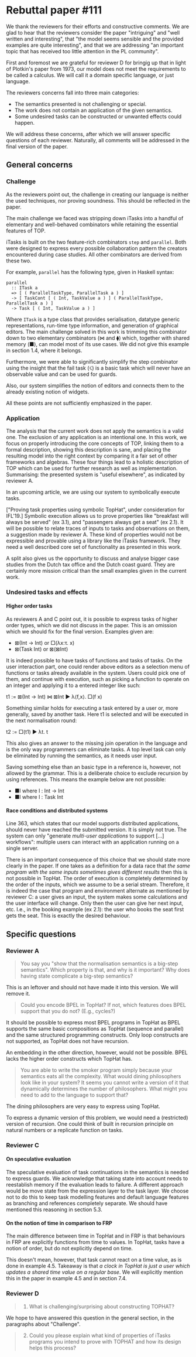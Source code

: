 <!--
Ik probeer zo weinig mogelijk "our" te gebruiken om het wij <-> zij verschil kleiner te maken.
In plaats van "our" gebruik ik "the".

Verder ga ik er bij verschillende dingen wellicht te hard in op de details.
Kunst is om zoveel als mogelijk terug te grijpen naar de dingen die de reviewers positief vinden aan ons paper.
Dat is belangrijk voor jullie om te checken!

Daarbij zit ik nu zo'n 100 woorden over de limiet van 1000 in het algemene deel (dus tot aan het kopje "specific questions").
Iets om rekening mee te houden!

Ik vraag me even af op welk punt we nog het beste de "de positieve opmerkingen van de reviewers [kunnen] meenemen",
zoals Rinus aangaf:

> TOP is, zoals de reviewers aangeven, een belangrijk concept die een oplossing biedt voor interactieve applicaties (Achilles hiel van FP),
> met iTasks worden complexe commerciele applicaties gemaakt (dus het is praktisch bruikbaar),
> een semantiek die het redeneren over programma's mogelijk maakt is belangrijk, maar niet eenvoudig door de vele mogelijkheden,
> en daarom is TopHat waarbij jullie je bewust beperken een eerste noodzakelijke stap.

Verder zijn er gaten voor een implementatie van de dining philosophers.
Kun jij die toevoegen Markus?
En heb ik de laatste vraag van reviewer D nog niet beantwoord.

-- TS
-->

# Rebuttal paper #111

We thank the reviewers for their efforts and constructive comments.
We are glad to hear that the reviewers consider the paper "intriguing" and "well written and interesting",
that "the model seems sensible and the provided examples are quite interesting",
and that we are addressing "an important topic that has received too little attention in the PL community".

First and foremost we are grateful for reviewer D for bringig up that in light
of Plotkin's paper from 1973, our model does not meet the requirements to be
called a calculus.
We will call it a domain specific language, or just language.

The reviewers concerns fall into three main categories:

* The semantics presented is not challenging or special.
* The work does not contain an application of the given semantics.
* Some undesired tasks can be constructed or unwanted effects could happen.

We will address these concerns, after which we will answer specific questions of each reviewer.
Naturally, all comments will be addressed in the final version of the paper.


## General concerns

### Challenge

As the reviewers point out,
the challenge in creating our language is neither the used techniques,
nor proving soundness.
This should be reflected in the paper.

The main challenge we faced was stripping down iTasks into a handful of
elementary and well-behaved combinators while retaining the essential features
of TOP.

iTasks is built on the two feature-rich combinators `step` and `parallel`.
Both were designed to express every possible collaboration pattern the creators encountered during case studies.
All other combinators are derived from these two.

For example, `parallel` has the following type, given in Haskell syntax:
```
parallel
  :: ITask a
  => [ ( ParallelTaskType, ParallelTask a ) ]
  -> [ TaskCont [ ( Int, TaskValue a ) ] ( ParallelTaskType, ParallelTask a ) ]
  -> Task [ ( Int, TaskValue a ) ]
```
Where `ITask` is a type class that provides serialisation, datatype generic representations,
run-time type information, and generation of graphical editors.
The main challenge solved in this work is
trimming this combinator down to two elementary combinators (⋈ and ⧫) which,
together with shared memory (■), can model most of its use cases.
We did not give this example in section 1.4, where it belongs.

Furthermore, we were able to significantly simplify the step combinator using the
insight that the fail task (☇) is a basic task which will never have an observable value
and can be used for guards.

Also, our system simplifies the notion of editors and connects them to the already existing notion of widgets.

All these points are not sufficiently emphasized in the paper.


### Application

The analysis that the current work does not apply the semantics is a valid one.
The exclusion of any application is an intentional one.
In this work, we focus on properly introducing the core concepts of TOP,
linking them to a formal description,
showing this description is sane,
and placing the resulting model into the right context by comparing it a fair set of other frameworks and algebras.
These four things lead to a holistic description of TOP which can be used for further research as well as implementation.
Summarising: the presented system is "useful elsewhere", as indicated by reviewer A.

In an upcoming article, we are using our system to symbolically execute tasks.
<!-- Moet zo'n verwijzing er in?  --TS -->
["Proving task properties using symbolic TopHat", under consideration for IFL'19.]
Symbolic execution allows us to prove properties like "breakfast will always be served" (ex 3.1),
and "passengers always get a seat" (ex 2.1).
It will be possible to relate traces of inputs to tasks and observations on them,
a suggestion made by reviewer A.
These kind of properties would not be expressible and provable using a library like the iTasks framework.
They need a well described core set of functionality as presented in this work.

A split also gives us the opportunity to discuss and analyse bigger case studies from the Dutch tax office and the Dutch coast guard.
They are certainly more mission critical than the small examples given in the current work.


### Undesired tasks and effects

#### Higher order tasks

As reviewers A and C point out, it is possible to express tasks of higher order types,
which we did not discuss in the paper.
This is an omission which we should fix for the final version.
Examples given are:

* ⊠(Int -> Int) or □(λx:τ. x)
* ⊠(Task Int) or ⊠(⊠Int)

It is indeed possible to have tasks of functions and tasks of tasks.
On the user interaction part, one could render above editors as a selection menu of functions or tasks already available in the system.
Users could pick one of them, and continue with execution,
such as picking a function to operate on an integer and applying it to a entered integer like such:

t1 := ⊠(Int -> Int) ⋈ ⊠Int ▶︎ λ⟨f,x⟩. □(f x)

Something similar holds for executing a task entered by a user or, more generally, saved by another task.
Here t1 is selected and will be executed in the next normalisation round:

t2 := □(t1) ▶︎ λt. t

This also gives an answer to the missing join operation in the language and is the only way programmers can eliminate tasks.
A top level task can only be eliminated by running the semantics,
as it needs user input.

Saving something else than an basic type in a reference is, however, not allowed by the grammar.
This is a deliberate choice to exclude recursion by using references.
This means the example below are not possible:

* ■l where l : Int -> Int
* ■l where l : Task Int


#### Race conditions and distributed systems

Line 363, which states that our model supports distributed applications,
should never have reached the submitted version.
It is simply not true.
The system can only "generate _multi-user applications_ to support [...] workflows":
multiple users can interact with an application running on a single server.

There is an important consequence of this choice that we should state more clearly in the paper.
If one takes as a definition for a data race that
_the same program with the same inputs sometimes gives different results_
then this is not possible in TopHat.
The order of execution is completely determined by the order of the inputs,
which we assume to be a serial stream.
Therefore, it is indeed the case that program and environment alternate as mentioned by reviewer C:
a user gives an input, the system makes some calculations and the user interface will change.
Only then the user can give her next input, etc.
I.e., in the booking example (ex 2.1):
the user who books the seat first gets the seat.
This is exactly the desired behaviour.


## Specific questions

### Reviewer A

> You say you "show that the normalisation semantics is a big-step semantics".
> Which property is that, and why is it important?
> Why does having state complicate a big-step semantics?

This is an leftover and should not have made it into this version.
We will remove it.


> Could you encode BPEL in TopHat? If not, which features does BPEL
> support that you do not? (E.g., cycles?)

It should be possible to express most BPEL programs in TopHat
as BPEL supports the same basic compositions as TopHat (sequence and parallel)
and the same structured programming constructs.
Only loop constructs are not supported, as TopHat does not have recursion.

An embedding in the other direction, however, would not be possible.
BPEL lacks the higher order constructs which TopHat has.


> You are able to write the smoker program simply because your semantics eats all the complexity.
> What would dining philosophers look like in your system?
> It seems you cannot write a version of it that dynamically determines the number of philosophers.
> What might you need to add to the language to support that?

The dining philosophers are very easy to express using TopHat.
<!-- Definition should be here.  -- TS -->
To express a dynamic version of this problem,
we would need a (restricted) version of recursion.
One could think of built in recursion principle on natural numbers
or a replicate function on tasks.


### Reviewer C

#### On speculative evaluation

The speculative evaluation of task continuations in the semantics is needed to express guards.
We acknowledge that taking state into account needs to reestablish memory if the evaluation leads to failure.
A different approach would be move state from the expression layer to the task layer.
We choose not to do this to keep task modelling features and default language features as branching and references completely separate.
We should have mentioned this reasoning in section 5.3.


#### On the notion of time in comparison to FRP

The main difference between time in TopHat and in FRP is that
behaviours in FRP are explicitly functions from time to values.
In TopHat, tasks have a notion of order, but do not explicitly depend on time.

This doesn't mean, however, that task cannot react on a time value, as is done in example 4.5.
Takeaway is that _a clock in TopHat is just a user which updates a shared time value on a regular base_.
We will explicitly mention this in the paper in example 4.5 and in section 7.4.


### Reviewer D

> 1) What is challenging/surprising about constructing TOPHAT?

We hope to have answered this question in the general section,
in the paragraphs about "Challenge".

> 2) Could you please explain what kind of properties of iTasks programs you intend to prove with TOPHAT
>    and how its design helps this process?

<!-- How does the design help??  --TS -->

